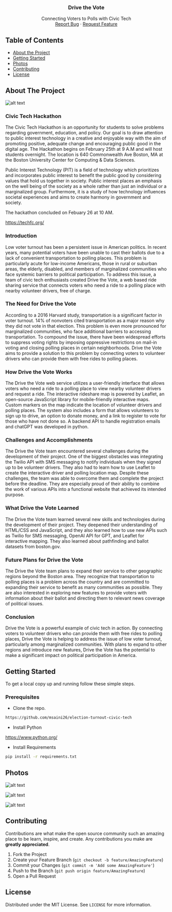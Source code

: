 <!--
*** Thanks for checking out this README Template. If you have a suggestion that would
*** make this better, please fork the repo and create a pull request or simply open
*** an issue with the tag "enhancement".
*** Thanks again! Now go create something AMAZING! :D
***
***
***
*** To avoid retyping too much info. Do a search and replace for the following:
*** github_username, repo_name, twitter_handle, email
-->

<!-- PROJECT SHIELDS -->
<!--
*** I'm using markdown "reference style" links for readability.
*** Reference links are enclosed in brackets [ ] instead of parentheses ( ).
*** See the bottom of this document for the declaration of the reference variables
*** for contributors-url, forks-url, etc. This is an optional, concise syntax you may use.
*** https://www.markdownguide.org/basic-syntax/#reference-style-links
-->

<!-- PROJECT LOGO -->
<br />
<p align="center">
  <h3 align="center">Drive the Vote</h3>

  <p align="center">
    Connecting Voters to Polls with Civic Tech
    <br />
    <a href="https://github.com/msaini26/election-turnout-civic-tech/issues">Report Bug</a>
    ·
    <a href="https://github.com/msaini26/election-turnout-civic-tech/pulls">Request Feature</a>
  </p>
</p>


<!-- TABLE OF CONTENTS -->
## Table of Contents

* [About the Project](#about-the-project)
* [Getting Started](#getting-started)
* [Photos](#photos)
* [Contributing](#contributing)
* [License](#license)


<!-- ABOUT THE PROJECT -->
## About The Project

![alt text](https://github.com/msaini26/election-turnout-civic-tech/blob/main/resources/static/images/repo/vote.PNG)

### Civic Tech Hackathon

The Civic Tech Hackathon is an opportunity for students to solve problems regarding government, education, and policy. Our goal is to draw attention to public interest technology in a creative and enjoyable way with the aim of promoting positive, adequate change and encouraging public good in the digital age. The Hackathon begins on February 25th at 9 A.M and will host students overnight. The location is 640 Commonwealth Ave Boston, MA at the Boston University Center for Computing & Data Sciences. 

Public Interest Technology (PIT) is a field of technology which prioritizes and incorporates public interest to benefit the public good by considering values that hold us together in society. Public interest places an emphasis on the well being of the society as a whole rather than just an individual or a marginalized group. Furthermore, it is a study of how technology influences societal experiences and aims to create harmony in government and society. 

The hackathon concluded on Febuary 26 at 10 AM.

https://techfc.org/

### Introduction
Low voter turnout has been a persistent issue in American politics. In recent years, many potential voters have been unable to cast their ballots due to a lack of convenient transportation to polling places. This problem is particularly acute for low-income Americans, those in rural or suburban areas, the elderly, disabled, and members of marginalized communities who face systemic barriers to political participation. To address this issue, a team of civic tech enthusiasts created Drive the Vote, a web based ride sharing service that connects voters who need a ride to a polling place with nearby volunteer drivers, free of charge.

### The Need for Drive the Vote
According to a 2016 Harvard study, transportation is a significant factor in voter turnout. 14% of nonvoters cited transportation as a major reason why they did not vote in that election. This problem is even more pronounced for marginalized communities, who face additional barriers to accessing transportation. To compound the issue, there have been widespread efforts to suppress voting rights by imposing oppressive restrictions on mail-in voting and closing polling places in certain neighborhoods. Drive the Vote aims to provide a solution to this problem by connecting voters to volunteer drivers who can provide them with free rides to polling places.

### How Drive the Vote Works
The Drive the Vote web service utilizes a user-friendly interface that allows voters who need a ride to a polling place to view nearby volunteer drivers and request a ride. The interactive rideshare map is powered by Leaflet, an open-source JavaScript library for mobile-friendly interactive maps. Custom markers on the map indicate the location of volunteer drivers and polling places. The system also includes a form that allows volunteers to sign up to drive, an option to donate money, and a link to register to vote for those who have not done so. A backend API to handle registration emails and chatGPT was developed in python.

### Challenges and Accomplishments
The Drive the Vote team encountered several challenges during the development of their project. One of the biggest obstacles was integrating the Twilio API with SMS messaging to notify individuals when they signed up to be volunteer drivers. They also had to learn how to use Leaflet to create the interactive driver and polling location map. Despite these challenges, the team was able to overcome them and complete the project before the deadline. They are especially proud of their ability to combine the work of various APIs into a functional website that achieved its intended purpose.

### What Drive the Vote Learned
The Drive the Vote team learned several new skills and technologies during the development of their project. They deepened their understanding of HTML/CSS and JavaScript, and they also learned how to use new APIs such as Twilio for SMS messaging, OpenAI API for GPT, and Leaflet for interactive mapping. They also learned about pathfinding and ballot datasets from boston.gov.

### Future Plans for Drive the Vote
The Drive the Vote team plans to expand their service to other geographic regions beyond the Boston area. They recognize that transportation to polling places is a problem across the country and are committed to expanding their service to benefit as many communities as possible. They are also interested in exploring new features to provide voters with information about their ballot and directing them to relevant news coverage of political issues.

### Conclusion
Drive the Vote is a powerful example of civic tech in action. By connecting voters to volunteer drivers who can provide them with free rides to polling places, Drive the Vote is helping to address the issue of low voter turnout, particularly among marginalized communities. With plans to expand to other regions and introduce new features, Drive the Vote has the potential to make a significant impact on political participation in America.

<!-- GETTING STARTED -->
## Getting Started

To get a local copy up and running follow these simple steps.

### Prerequisites

* Clone the repo.
```sh
https://github.com/msaini26/election-turnout-civic-tech
```
* Install Python

https://www.python.org/

* Install Requirements

```sh
pip install -r requirements.txt
```

## Photos

![alt text](https://github.com/msaini26/election-turnout-civic-tech/blob/main/resources/static/images/repo/bu.png)

![alt text](https://github.com/msaini26/election-turnout-civic-tech/blob/main/resources/static/images/repo/room.jpg)

![alt text](https://github.com/msaini26/election-turnout-civic-tech/blob/main/resources/static/images/repo/group.jpg)

<!-- CONTRIBUTING -->
## Contributing

Contributions are what make the open source community such an amazing place to be learn, inspire, and create. Any contributions you make are **greatly appreciated**.

1. Fork the Project
2. Create your Feature Branch (`git checkout -b feature/AmazingFeature`)
3. Commit your Changes (`git commit -m 'Add some AmazingFeature'`)
4. Push to the Branch (`git push origin feature/AmazingFeature`)
5. Open a Pull Request

<!-- LICENSE -->
## License

Distributed under the MIT License. See `LICENSE` for more information.
